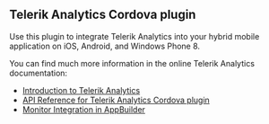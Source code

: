 ## Telerik Analytics Cordova plugin

Use this plugin to integrate Telerik Analytics into your hybrid mobile application on iOS, Android, and Windows Phone 8.

You can find much more information in the online Telerik Analytics documentation:

* [Introduction to Telerik Analytics](http://docs.telerik.com/platform/analytics/getting-started/introduction)
* [API Reference for Telerik Analytics Cordova plugin](http://api.eqatec.com/analytics/icenium/)
* [Monitor Integration in AppBuilder](http://docs.telerik.com/platform/analytics/integration/monitor/platform/appbuilder)

